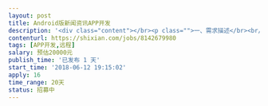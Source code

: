 ```yaml
---                
layout: post       
title: Android版新闻资讯APP开发           
description: '<div class="content"></br><p class="">一、需求描述</br><br/>产品类别：Android版手机客户端开发，只负责客户端部分，管理后台和API接口我方提供。</br><br/>开发进度：从零开始，全新开发，打算立即启动。</br><br/>功能：常见的新闻资讯类APP，包括新闻列表、新闻详情、地图、消息、个人中心、用户注册与登录等，具体功能有产品原型图和UI设计图。</p></br><p class="">二、参考产品</br><br/>现有产品原型图和UI设计图。</p></br><p class="">三、人才要求</br><br/>熟悉Android客户端开发，2年以上开发经验，有产品案例。</p></br><p class="">四、其他要求</br><br/>坐班要求：远程工作为主，每周坐班1天。 </br><br/>项目周期：约25天。</p></br><p class="">iOS客户端和服务端开发已经启动，Android开发就等你的出现，如果沟通愉快，我们可以立即启动合作！</br></p></br></div>'     
contenturl: https://shixian.com/jobs/8142679980      
tags: [APP开发,远程]            
salary: 预估20000元          
publish_time: '已发布 1 天'         
start_time: '2018-06-12 19:15:02'           
apply: 16                   
time_range: 20天              
status: 招募中                  
---                 
```

